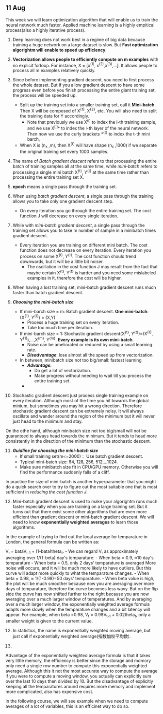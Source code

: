 ## 11 Aug
This week we will learn optimization algorithm that will enable us to train the neural network much faster. Applied machine learning is a highly empitical process(also a highly iterative process).


1. Deep learning does not work best in a regime of big data because training a huge network on a large dataset is slow. But **Fast optimization algorightm will enable to speed up efficiency**.

2. **Vectorization allows people to efficiently compute on m examples** with no explicit forloop. For instance, X = [x<sup>(1)</sup>, x<sup>(2)</sup>,x<sup>(3)</sup>,...]. It allows people to process all m examples relatively quickly.

3. Since before implementing gradient descent, you need to first process the whole dataset. But if you allow gradient descent to have some progress even before you finish processing the entire giant training set, the process will be speeded up.
	- Split up the training set into a smaller training set, call it **Mini-batch**. Then X will be composed of X<sup>{1}</sup>, X<sup>{2}</sup>, etc. You will also need to split the training data for Y accordingly.
		- Note that previously we use X<sup>(i)</sup> to index the i-th training sample, and we use X<sup>\[l\]</sup>* to index the l-th layer of the neural network. Then now we use the curly brackets \*<sup>{t}</sup> to index the t-th mini barch,
	- When X is (n<sub>x</sub> ,m), then X<sup>{t}</sup> will have shape (n<sub>x</sub> ,1000) if we separate the original training set every 1000 samples.

4. The name of *Batch gradient descent* refers to that processing the entire batch of training samples all at the same time, while *mini-batch* refers to processing a single mini batch X<sup>{t}</sup>, Y<sup>{t}</sup> at the same time rather than processing the entire training set X.

5. **epoch** means a single pass through the training set.

6. When using *batch gradient descent*, a single pass through the training allows you to take only one gradient descent step.
	- On every iteration you go through the entire training set. The cost function J will decrease on every single iteration.

7. While with *mini-batch gradient descent*, a single pass through the training set allows you to take m number of sample in a minibatch times gradient descent.
	- Every iteration you are training on different mini batch. The cost function does not decrease on every iteration. Every iteration you process on some X<sup>{t}</sup>, Y<sup>{t}</sup>. The cost function should trend downwards, but it will be a little bit noiser.
		- The oscillation in the cost function J may result from the fact that maybe certain  X<sup>{t}</sup>, Y<sup>{t}</sup> is harder and you need some mislabeled examples in it, therefore the cost will be higher.  

8. When having a lost training set, mini-batch gradient descent runs much faster than batch gradient descent.

9. ***Choosing the mini-batch size***
	- If mini-barch size = m: Batch gradient descent. **One mini-batch**: (X<sup>{1}</sup>, Y<sup>{1}</sup>) = (X,Y)
		- Process a huge training set on every iteration.
		- Take too much time per iteration.
	- If mini-barch size = 1: Stochastic gradient descent(X<sup>{t}</sup>, Y<sup>{t}</sup>)=(X<sup>{1}</sup>, Y<sup>{1}</sup>),...,X<sup>{m}</sup>, Y<sup>{m}</sup>. **Every example is its own mini-batch**.
		- Noise can be ameliorated or reduced by using a small learning rate.
		- ***Disadvantage***: lose almost all the speed up from vectorization.
	- In between, minibatch size not too big/small: fastest learning
		- ***Advantage***:
			- Do get a lot of vectorization.
			- Make progress without needing to wait till you process the entire training set.
		- 

10. Stochastic gradient descent just process single training example on every iteration. Although most of the time you hit towards the global minium, but sometimes you may hit a wrong direction. Therefore stochastic gradient descent can be extremely noisy. It will always oscillate and wander around the region of the minimum but it will never just head to the minimum and stay. 

On the othe hand, although minibatch size not too big/small will not be guaranteed to always head towards the minimum. But it tends to head more consistently in the direction of the minimum than the stochastic descent.  

11. ***Guidline for choosing the mini-batch size***
	- If small training set(m<=2000)： Use batch gradient descent.
	- Typical mini-batch size: 64, 128, 256, 512,...1024.
	- Make sure minibatch size fit in CPU/GPU memory. Otherwise you will find the performance suddenly falls of  a cliff.

In practice the size of mini-batch is another hyperparameter that you might do a quick search over to try to figure out the most suitable one that is most sufficient in *reducing the cost function J*.

12. Mini-batch gradient descent is used to make your algorightm runs much faster especially when you are training on a large training set. But it turns out that there exist some other algorithms that are even more efficient than gradient descent or mini-batch gradient descent. We will need to know **exponentially weighted averages** to learn those algorithms.

In the example of trying to find out the local average for temparature in London, the general formula can be written as:

V<sub>t</sub> = bataV<sub>t-1</sub> + (1-bata)theta<sub>t</sub>. 	- We can regard V<sub>t</sub> as approximately averaging over 1/(1-beta) day's temparature:
		- When beta = 0.9, ≈10 day's temparature
	 	- When beta = 0.5, only 2 days' temparature is averaged
			More noise will occure, and it will be much more likely to have outliers. But this curve will adapt more quickly to what the temparature changes.
		- When beta = 0.98, ≈ 1/(1-0.98)=50 days' temparature.
			- When beta value is high, the plot will be much smoother because now you are averaging over more days of temparature, therefore the curve becomes less wavy. But on the flip side the curve has now shifted further to the right because you are now averaging over a much larger window of temperatures. And by averaging over a much larger window, the exponentially weighted average formula adapts more slowly when the temparature changes and a bit latency will appear. For example, when beta =0.98, V<sub>t</sub> = 0.98V<sub>t-1</sub> + 0.02theta<sub>t</sub>, only a smaller weight is given to the current value. 

12. In statistics, the name is exponentially weighted moving average, but just call if exponentially weighted average(指数加权平均数). 

13. 


Advantage of the exponentially weighted average formula is that it takes very little memory, the efficiency is better since the storage and momory only need a single row number to compute this exponentially weighted average. Although this it not the most accurate way to compute the average if you were to compute a moving window, you actually can explicitly sum over the last 10 days then divided by 10. But the disadvantage of explicitly keeping all the temparatures around requires more memory and implement more complicated, also has expensive cost.

In the following course, we will see example when we need to compute averages of a lot of variables, this is an efficinet way to do so.
